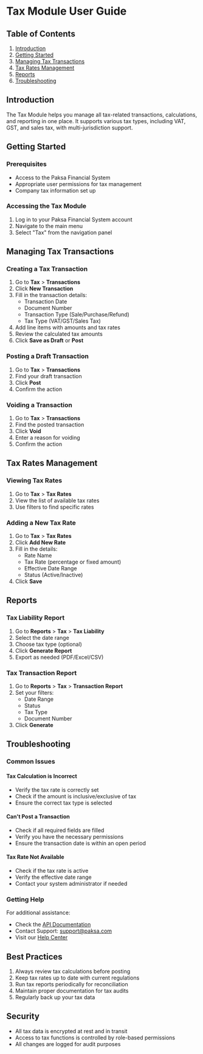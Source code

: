 # Tax Module User Guide

## Table of Contents
1. [Introduction](#introduction)
2. [Getting Started](#getting-started)
3. [Managing Tax Transactions](#managing-tax-transactions)
4. [Tax Rates Management](#tax-rates-management)
5. [Reports](#reports)
6. [Troubleshooting](#troubleshooting)

## Introduction
The Tax Module helps you manage all tax-related transactions, calculations, and reporting in one place. It supports various tax types, including VAT, GST, and sales tax, with multi-jurisdiction support.

## Getting Started

### Prerequisites
- Access to the Paksa Financial System
- Appropriate user permissions for tax management
- Company tax information set up

### Accessing the Tax Module
1. Log in to your Paksa Financial System account
2. Navigate to the main menu
3. Select "Tax" from the navigation panel

## Managing Tax Transactions

### Creating a Tax Transaction
1. Go to **Tax** > **Transactions**
2. Click **New Transaction**
3. Fill in the transaction details:
   - Transaction Date
   - Document Number
   - Transaction Type (Sale/Purchase/Refund)
   - Tax Type (VAT/GST/Sales Tax)
4. Add line items with amounts and tax rates
5. Review the calculated tax amounts
6. Click **Save as Draft** or **Post**

### Posting a Draft Transaction
1. Go to **Tax** > **Transactions**
2. Find your draft transaction
3. Click **Post**
4. Confirm the action

### Voiding a Transaction
1. Go to **Tax** > **Transactions**
2. Find the posted transaction
3. Click **Void**
4. Enter a reason for voiding
5. Confirm the action

## Tax Rates Management

### Viewing Tax Rates
1. Go to **Tax** > **Tax Rates**
2. View the list of available tax rates
3. Use filters to find specific rates

### Adding a New Tax Rate
1. Go to **Tax** > **Tax Rates**
2. Click **Add New Rate**
3. Fill in the details:
   - Rate Name
   - Tax Rate (percentage or fixed amount)
   - Effective Date Range
   - Status (Active/Inactive)
4. Click **Save**

## Reports

### Tax Liability Report
1. Go to **Reports** > **Tax** > **Tax Liability**
2. Select the date range
3. Choose tax type (optional)
4. Click **Generate Report**
5. Export as needed (PDF/Excel/CSV)

### Tax Transaction Report
1. Go to **Reports** > **Tax** > **Transaction Report**
2. Set your filters:
   - Date Range
   - Status
   - Tax Type
   - Document Number
3. Click **Generate**

## Troubleshooting

### Common Issues

#### Tax Calculation is Incorrect
- Verify the tax rate is correctly set
- Check if the amount is inclusive/exclusive of tax
- Ensure the correct tax type is selected

#### Can't Post a Transaction
- Check if all required fields are filled
- Verify you have the necessary permissions
- Ensure the transaction date is within an open period

#### Tax Rate Not Available
- Check if the tax rate is active
- Verify the effective date range
- Contact your system administrator if needed

### Getting Help
For additional assistance:
- Check the [API Documentation](API_REFERENCE.md)
- Contact Support: support@paksa.com
- Visit our [Help Center](https://help.paksa.com)

## Best Practices
1. Always review tax calculations before posting
2. Keep tax rates up to date with current regulations
3. Run tax reports periodically for reconciliation
4. Maintain proper documentation for tax audits
5. Regularly back up your tax data

## Security
- All tax data is encrypted at rest and in transit
- Access to tax functions is controlled by role-based permissions
- All changes are logged for audit purposes
